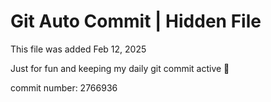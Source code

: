 # Git Auto Commit | Hidden File

This file was added Feb 12, 2025

Just for fun and keeping my daily git commit active 🤪

commit number: 2766936
